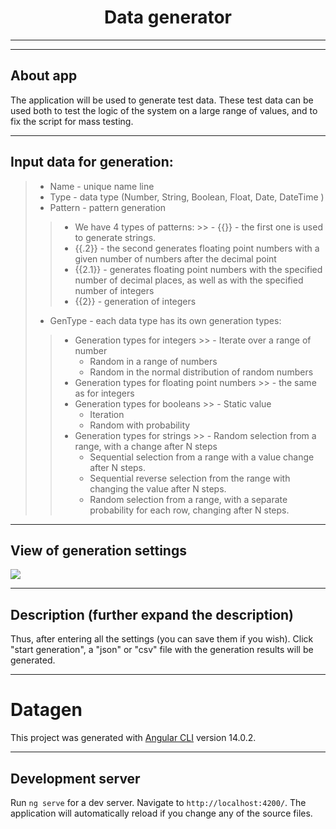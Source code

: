 <h1 align="center">Data generator</h1>

***


---
## About app
The application will be used to generate test data. These test data can be used both to test the logic of the system on a large range of values, and to fix the script for mass testing.

---
##  Input data for generation:
>- Name - unique name line
>- Type - data type (Number, String, Boolean, Float, Date, DateTime )
>- Pattern - pattern generation
>>- We have 4 types of patterns:
    >>  - {{}} - the first one is used to generate strings.
>>  -  {{.2}} - the second generates floating point numbers with a given number of numbers after the decimal point
>>  -  {{2.1}} - generates floating point numbers with the specified number of decimal places, as well as with the specified number of integers
>>  - {{2}} - generation of integers
>- GenType - each data type has its own generation types:
>>  - Generation types for integers
      >>    - Iterate over a range of number
>>    - Random in a range of numbers
>>    - Random in the normal distribution of random numbers
>>  - Generation types for floating point numbers
      >>    - the same as for integers
>>  - Generation types for booleans
      >>    - Static value
>>    - Iteration
>>    - Random with probability
>>  - Generation types for strings
      >>    - Random selection from a range, with a change after N steps
>>    - Sequential selection from a range with a value change after N steps.
>>    - Sequential reverse selection from the range with changing the value after N steps.
>>    - Random selection from a range, with a separate probability for each row, changing after N steps.
***

## View of generation settings
![](1.png)

---
## Description (further expand the description)
Thus, after entering all the settings (you can save them if you wish).
Click "start generation", a "json" or "csv" file with the generation results will be generated.





***
# Datagen
This project was generated with [Angular CLI](https://github.com/angular/angular-cli) version 14.0.2.

---
## Development server
Run `ng serve` for a dev server. Navigate to `http://localhost:4200/`. The application will automatically reload if you change any of the source files.

